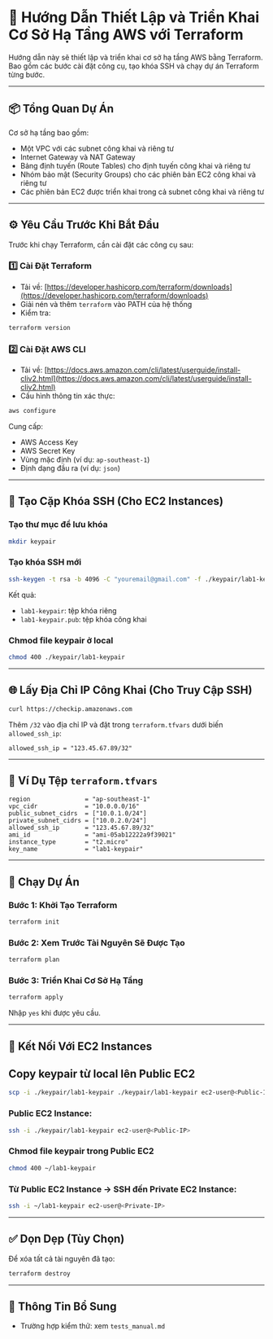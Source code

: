 # 🚀 Hướng Dẫn Thiết Lập và Triển Khai Cơ Sở Hạ Tầng AWS với Terraform

Hướng dẫn này sẽ thiết lập và triển khai cơ sở hạ tầng AWS bằng Terraform.  
Bao gồm các bước cài đặt công cụ, tạo khóa SSH và chạy dự án Terraform từng bước.

---

## 📦 Tổng Quan Dự Án

Cơ sở hạ tầng bao gồm:

- Một VPC với các subnet công khai và riêng tư  
- Internet Gateway và NAT Gateway  
- Bảng định tuyến (Route Tables) cho định tuyến công khai và riêng tư  
- Nhóm bảo mật (Security Groups) cho các phiên bản EC2 công khai và riêng tư  
- Các phiên bản EC2 được triển khai trong cả subnet công khai và riêng tư

---

## ⚙️ Yêu Cầu Trước Khi Bắt Đầu

Trước khi chạy Terraform, cần cài đặt các công cụ sau:

### 1️⃣ Cài Đặt Terraform

- Tải về: [https://developer.hashicorp.com/terraform/downloads](https://developer.hashicorp.com/terraform/downloads)  
- Giải nén và thêm `terraform` vào PATH của hệ thống  
- Kiểm tra:

```bash
terraform version
```

### 2️⃣ Cài Đặt AWS CLI

- Tải về: [https://docs.aws.amazon.com/cli/latest/userguide/install-cliv2.html](https://docs.aws.amazon.com/cli/latest/userguide/install-cliv2.html)  
- Cấu hình thông tin xác thực:

```bash
aws configure
```

Cung cấp:

- AWS Access Key  
- AWS Secret Key  
- Vùng mặc định (ví dụ: `ap-southeast-1`)  
- Định dạng đầu ra (ví dụ: `json`)

---

## 🔑 Tạo Cặp Khóa SSH (Cho EC2 Instances)

### Tạo thư mục để lưu khóa

```bash
mkdir keypair
```

### Tạo khóa SSH mới

```bash
ssh-keygen -t rsa -b 4096 -C "youremail@gmail.com" -f ./keypair/lab1-keypair
```

Kết quả:

- `lab1-keypair`: tệp khóa riêng  
- `lab1-keypair.pub`: tệp khóa công khai

### Chmod file keypair ở local

```bash
chmod 400 ./keypair/lab1-keypair
```

---

## 🌐 Lấy Địa Chỉ IP Công Khai (Cho Truy Cập SSH)

```bash
curl https://checkip.amazonaws.com
```

Thêm `/32` vào địa chỉ IP và đặt trong `terraform.tfvars` dưới biến `allowed_ssh_ip`:

```hcl
allowed_ssh_ip = "123.45.67.89/32"
```

---

## 📁 Ví Dụ Tệp `terraform.tfvars`

```hcl
region               = "ap-southeast-1"
vpc_cidr             = "10.0.0.0/16"
public_subnet_cidrs  = ["10.0.1.0/24"]
private_subnet_cidrs = ["10.0.2.0/24"]
allowed_ssh_ip       = "123.45.67.89/32"
ami_id               = "ami-05ab12222a9f39021"
instance_type        = "t2.micro"
key_name             = "lab1-keypair"
```

---

## 🚀 Chạy Dự Án

### Bước 1: Khởi Tạo Terraform

```bash
terraform init
```

### Bước 2: Xem Trước Tài Nguyên Sẽ Được Tạo

```bash
terraform plan
```

### Bước 3: Triển Khai Cơ Sở Hạ Tầng

```bash
terraform apply
```

Nhập `yes` khi được yêu cầu.

---

## 🔐 Kết Nối Với EC2 Instances

## Copy keypair từ local lên Public EC2

```bash
scp -i ./keypair/lab1-keypair ./keypair/lab1-keypair ec2-user@<Public-IP>:~/
```

### Public EC2 Instance:

```bash
ssh -i ./keypair/lab1-keypair ec2-user@<Public-IP>
```

###  Chmod file keypair trong Public EC2

```bash
chmod 400 ~/lab1-keypair
```

### Từ Public EC2 Instance → SSH đến Private EC2 Instance:

```bash
ssh -i ~/lab1-keypair ec2-user@<Private-IP>
```

---

## ✅ Dọn Dẹp (Tùy Chọn)

Để xóa tất cả tài nguyên đã tạo:

```bash
terraform destroy
```

---

## 📄 Thông Tin Bổ Sung

- Trường hợp kiểm thử: xem `tests_manual.md`
